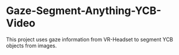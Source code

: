 # Gaze-Segment-Anything-YCB-Video
This project uses gaze information from VR-Headset to segment YCB objects from images. 
